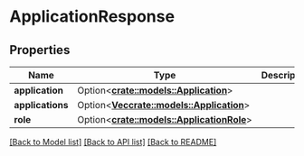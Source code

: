 # ApplicationResponse

## Properties

Name | Type | Description | Notes
------------ | ------------- | ------------- | -------------
**application** | Option<[**crate::models::Application**](Application.md)> |  | [optional]
**applications** | Option<[**Vec<crate::models::Application>**](Application.md)> |  | [optional]
**role** | Option<[**crate::models::ApplicationRole**](ApplicationRole.md)> |  | [optional]

[[Back to Model list]](../README.md#documentation-for-models) [[Back to API list]](../README.md#documentation-for-api-endpoints) [[Back to README]](../README.md)


